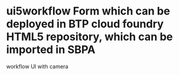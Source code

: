 # ui5workflow Form which can be deployed in BTP cloud foundry HTML5 repository, which can be imported in SBPA
workflow UI with camera
